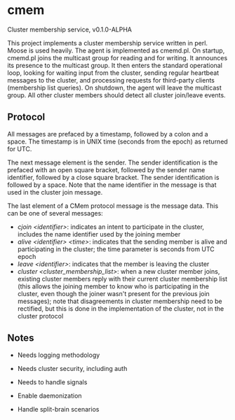 # cmem
Cluster membership service, v0.1.0-ALPHA

This project implements a cluster membership service written in perl.  Moose
is used heavily.  The agent is implemented as cmemd.pl.  On startup, cmemd.pl
joins the multicast group for reading and for writing.  It announces its
presence to the multicast group.  It then enters the standard operational
loop, looking for waiting input from the cluster, sending regular heartbeat
messages to the cluster, and processing requests for third-party clients
(membership list queries).  On shutdown, the agent will leave the multicast
group.  All other cluster members should detect all cluster join/leave events.

## Protocol ##

All messages are prefaced by a timestamp, followed by a colon and a space.
The timestamp is in UNIX time (seconds from the epoch) as returned for UTC.

The next message element is the sender.  The sender identification is the
prefaced with an open square bracket, followed by the sender name identifier,
followed by a close square bracket.  The sender identification is followed by
a space.  Note that the name identifier in the message is that used in the
cluster join message.

The last element of a CMem protocol message is the message data.  This can be one of several
messages:

- *cjoin &lt;identifier&gt;*: indicates an intent to participate in the cluster, includes the name
identifier used by the joining member
- *alive &lt;identifier&gt; &lt;time&gt;*: indicates that the sending member is alive and participating in the
cluster; the time parameter is seconds from UTC epoch
- *leave &lt;identifier&gt;*: indicates that the member is leaving the cluster
- *cluster &lt;cluster_membership_list&gt;*: when a new cluster member joins, existing cluster members
reply with their current cluster membership list (this allows the joining member to know who is
participating in the cluster, even though the joiner wasn't present for the previous join
messages); note that disagreements in cluster membership need to be rectified, but this is
done in the implementation of the cluster, not in the cluster protocol

## Notes ##

* Needs logging methodology

* Needs cluster security, including auth

* Needs to handle signals

* Enable daemonization

* Handle split-brain scenarios

